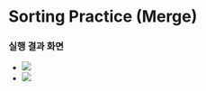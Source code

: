 # Sorting Practice (Merge)

### 실행 결과 화면
- ![](https://github.com/kajj8808/kmu-data-structure-couse/assets/71279997/9e53f90e-d71c-44a1-ac79-ba8f944e8959)
- ![](https://github.com/kajj8808/kmu-data-structure-couse/assets/71279997/800b01fe-99bc-4fd6-ac35-75d24db9bb12)
